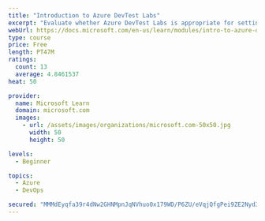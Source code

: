 ```yaml
---
title: "Introduction to Azure DevTest Labs"
excerpt: "Evaluate whether Azure DevTest Labs is appropriate for setting up virtual machine environments for your team."
webUrl: https://docs.microsoft.com/en-us/learn/modules/intro-to-azure-devtest-labs/
type: course
price: Free
length: PT47M
ratings:
  count: 13
  average: 4.8461537
heat: 50

provider:
  name: Microsoft Learn
  domain: microsoft.com
  images:
    - url: /assets/images/organizations/microsoft.com-50x50.jpg
      width: 50
      height: 50

levels:
  - Beginner

topics:
  - Azure
  - DevOps

secured: "MMMdEyqfa39r4dNw2GHNMpnJqNVhuo0x179WD/P6ZU/eVqjQfgPei9ZE2Nyd3d2QeqMuwo+VLPQGU66asKZSQbe1w35fuMWQ38Vj+0EXRW1OT7u+RD0G7pcz7DcmgTPHBPt4AlG0UkJAEZKA658nDOBMzebzFrHDfoxTn8isbcK/1lqaMIVGJCNg6mbnosig0iDqkVRcFaLy0MRVlYLDQYj/ev9N6VD5vGy2Gxh3bVacunopAt9OuW04RfwekDJtldDuzZllYkSvpmqKUyBE250djqrKE30KfgPPaCg5BMOZGDrzmYrWuud7PEZSEMH9X7p2pcYgBVj4iFUsjYbE54THh3gCvAM3kYqSz+ZxhBnUGcl+pSJKgtP3VGXBAQW6+D0nZCAJLvPWdJVGcb81xNSnWQWLQ3wSvEoBevjvpyU=;W5c/iriUN/ArKoITMbBkQw=="
---
```


